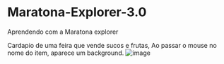 # Maratona-Explorer-3.0
Aprendendo com a Maratona explorer

Cardapio de uma feira que vende sucos e frutas,
Ao passar o mouse no nome do item, aparece um background.
![image](https://user-images.githubusercontent.com/109323435/183778090-cd05b13a-492b-456f-b0ce-d755e5c0ccde.png)
